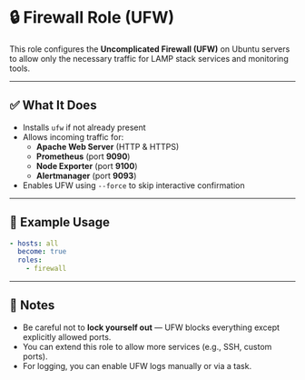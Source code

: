 # 🔒 Firewall Role (UFW)

This role configures the **Uncomplicated Firewall (UFW)** on Ubuntu servers to allow only the necessary traffic for LAMP stack services and monitoring tools.

---

## ✅ What It Does

- Installs `ufw` if not already present
- Allows incoming traffic for:
  - **Apache Web Server** (HTTP & HTTPS)
  - **Prometheus** (port **9090**)
  - **Node Exporter** (port **9100**)
  - **Alertmanager** (port **9093**)
- Enables UFW using `--force` to skip interactive confirmation

---

## 🚀 Example Usage

```yaml
- hosts: all
  become: true
  roles:
    - firewall
```
---
## 📝 Notes

- Be careful not to **lock yourself out** — UFW blocks everything except explicitly allowed ports.
- You can extend this role to allow more services (e.g., SSH, custom ports).
- For logging, you can enable UFW logs manually or via a task.

